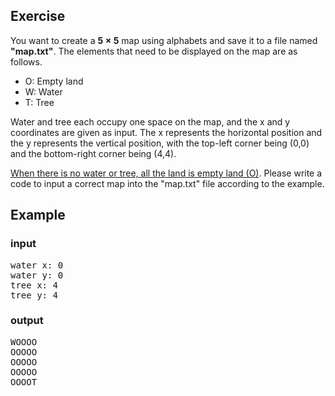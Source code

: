 ## Exercise
You want to create a **$5\times5$** map using alphabets and save it to a file named **"map.txt"**. The elements that need to be displayed on the map are as follows.

* O: Empty land
* W: Water
* T: Tree

Water and tree each occupy one space on the map, and the x and y coordinates are given as input. The x represents the horizontal position and the y represents the vertical position, with the top-left corner being (0,0) and the bottom-right corner being (4,4). 

<ins>When there is no water or tree, all the land is empty land (O)</ins>. Please write a code to input a correct map into the "map.txt" file according to the example.

## Example
### input
<pre>
water x: 0
water y: 0
tree x: 4
tree y: 4
</pre>
### output
<pre>
WOOOO
OOOOO
OOOOO
OOOOO
OOOOT
</pre>